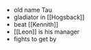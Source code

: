 - old name Tau
- gladiator in [[Hogsback]]
- beat [[Kennith]]
- [[Leon]] is his manager
- fights to get by